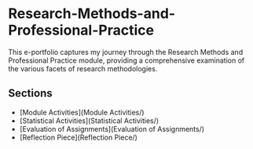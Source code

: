 # Research-Methods-and-Professional-Practice

This e-portfolio captures my journey through the Research Methods and Professional Practice module, providing a comprehensive examination of the various facets of research methodologies.

## Sections

- [Module Activities](Module Activities/)
- [Statistical Activities](Statistical Activities/)
- [Evaluation of Assignments](Evaluation of Assignments/)
- [Reflection Piece](Reflection Piece/)



